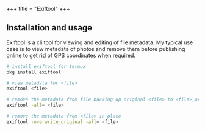+++
title = "Exiftool"
+++

## Installation and usage

Exiftool is a cli tool for viewing and editing of file metadata. My typical use case is to view metadata of photos and remove them before publishing online to get rid of GPS coordinates when required.

```bash
# install exiftool for termux
pkg install exiftool

# view metadata for <file>
exiftool <file>

# remove the metadata from file backing up original <file> to <file>_original
exiftool -all= <file>

# remove the metadata from <file> in place
exiftool -overwrite_original -all= <file>
```
